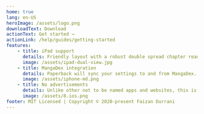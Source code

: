 ```yaml
---
home: true
lang: en-US
heroImage: /assets/logo.png
downloadText: Download
actionText: Get started →
actionLink: /help/guides/getting-started
features:
    - title: iPad support
      details: Friendly layout with a robust double spread chapter reader for iPad. (iPadOS 13.4+)
      image: /assets/ipad-dual-view.jpg
    - title: MangaDex integration
      details: Paperback will sync your settings to and from MangaDex.
      image: /assets/iphone-md.png
    - title: No advertisements
      details: Unlike other not to be named apps and websites, this is a fully ad-free experience.
      image: /assets/8.ios.png
footer: MIT Licensed | Copyright © 2020-present Faizan Durrani
---
```

